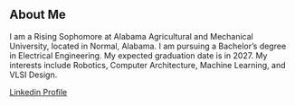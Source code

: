 ## About Me
I am a Rising Sophomore at Alabama Agricultural and Mechanical University, located in Normal, Alabama. I am pursuing a Bachelor’s degree in Electrical Engineering. My expected graduation date is in 2027. My interests include Robotics, Computer Architecture, Machine Learning, and VLSI Design. 

[Linkedin Profile](https://www.linkedin.com/in/tatenda-joseph/)

